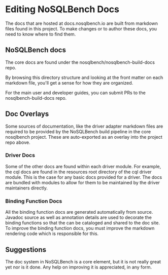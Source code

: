# Editing NoSQLBench Docs

The docs that are hosted at docs.nosqlbench.io are built from markdown
files found in this project. To make changes or to author these docs, you
need to know where to find them.

## NoSQLBench docs

The core docs are found under the nosqlbench/nosqlbench-build-docs repo.

By browsing this directory structure and looking at the front matter on
each markdown file, you'll get a sense for how they are organized.

For the main user and developer guides, you can submit PRs to the nosqlbench-build-docs repo.

## Doc Overlays
Some sources of documentation, like the driver adapter markdown files are required to be provided by
the NoSQLBench build pipeline in the core nosqlbench project. These are auto-exported as an overlay
into the project repo above.

### Driver Docs

Some of the other docs are found within each driver module. For example,
the cql docs are found in the resources root directory of the cql driver
module. This is the case for any basic docs provided for a driver. The
docs are bundled with modules to allow for them to be maintained by the
driver maintainers directly.

### Binding Function Docs

All the binding function docs are generated automatically from source.
Javadoc source as well as annotation details are used to decorate the
binding functions so that the can be cataloged and shared to the doc site.
To improve the binding function docs, you must improve the markdown
rendering code which is responsible for this.

## Suggestions

The doc system in NoSQLBench is a core element, but it is not really great
yet nor is it done. Any help on improving it is appreciated, in any form.

